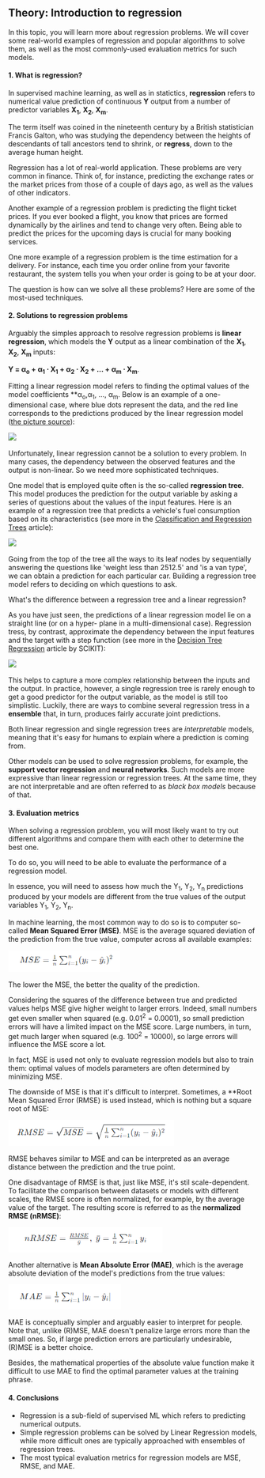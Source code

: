 ## Theory: Introduction to regression

In this topic, you will learn more about regression
problems. We will cover some real-world examples of 
regression and popular algorithms to solve them, as well
as the most commonly-used evaluation metrics for such
models.

#### 1. What is regression?
In supervised machine learning, as well as in statictics,
**regression** refers to numerical value prediction of 
continuous **Y** output from a number of predictor 
variables **X<sub>1</sub>**, **X<sub>2</sub>**, **X<sub>m</sub>**.

The term itself was coined in the nineteenth century by a 
British statistician Francis Galton, who was studying the 
dependency between the heights of descendants of tall
ancestors tend to shrink, or **regress**, down to the average
human height.

Regression has a lot of real-world application. These
problems are very common in finance. Think of, for 
instance, predicting the exchange rates or the market
prices from those of a couple of days ago, as well as the 
values of other indicators.

Another example of a regression problem is predicting
the flight ticket prices. If you ever booked a flight, you
know that prices are formed dynamically by the airlines
and tend to change very often. Being able to predict the 
prices for the upcoming days is crucial for many booking 
services.

One more example of a regression problem is the time 
estimation for a delivery. For instance, each time you
order online from your favorite restaurant, the system
tells you when your order is going to be at your door.

The question is how can we solve all these problems?
Here are some of the most-used techniques.

#### 2. Solutions to regression problems
Arguably the simples approach to resolve regression
problems is **linear regression**, which models the **Y** output
as a linear combination of the **X<sub>1</sub>**, **X<sub>2</sub>**, **X<sub>m</sub>** inputs:

**Y = α<sub>o</sub> + α<sub>1</sub> ⋅ X<sub>1</sub> + α<sub>2</sub> ⋅ X<sub>2</sub> + ... + α<sub>m</sub> ⋅ X<sub>m</sub>**.

Fitting a linear regression model refers to finding the 
optimal values of the model coefficients **α<sub>o</sub>,α<sub>1</sub>, ..., α<sub>m</sub>.
Below is an example of a one-dimensional case, where
blue dots represent the data, and the red line
corresponds to the predictions produced by the linear
regression model ([the picture source](https://en.wikipedia.org/wiki/Linear_regression)):

![](https://ucarecdn.com/a9a449d3-04f1-4444-8836-e0c67e3b3174/)

Unfortunately, linear regression cannot be a solution to
every problem. In many cases, the dependency between
the observed features and the output is non-linear. So we 
need more sophisticated techniques.

One model that is employed quite often is the so-called
**regression tree**. This model produces the prediction for
the output variable by asking a series of questions about 
the values of the input features. Here is an example of a 
regression tree that predicts a vehicle's fuel consumption
based on its characteristics (see more in the 
[Classification and Regression Trees](http://cdn2.hubspot.net/hubfs/402067/PDFs/Classification_and_Regression_Trees.pdf) article):

![](https://ucarecdn.com/e7959d29-e035-4f89-a055-1c71a113af35/)

Going from the top of the tree all the ways to its leaf nodes
by sequentially answering the questions like 'weight less
than 2512.5' and 'is a van type', we can obtain a prediction
for each particular car. Building a regression tree model
refers to deciding on which questions to ask.

What's the difference between a regression tree and a 
linear regression?

As you have just seen, the predictions of a linear
regression model lie on a straight line (or on a hyper-
plane in a multi-dimensional case). Regression tress, by
contrast, approximate the dependency between the input
features and the target with a step function (see more in 
the [Decision Tree Regression](https://scikit-learn.org/stable/auto_examples/tree/plot_tree_regression.html#sphx-glr-auto-examples-tree-plot-tree-regression-py) article by SCIKIT):

![](https://ucarecdn.com/70e62c42-a732-4ce4-95cd-65bc5d761e23/)

This helps to capture a more complex relationship
between the inputs and the output. In practice, however, a 
single regression tree is rarely enough to get a good
predictor for the output variable, as the model is still too
simplistic. Luckily, there are ways to combine several
regression tress in a **ensemble** that, in turn, produces
fairly accurate joint predictions.

Both linear regression and single regression trees are 
*interpretable* models, meaning that it's easy for humans
to explain where a prediction is coming from.

Other models can be used to solve regression problems,
for example, the **support vector regression** and **neural
networks**. Such models are more expressive than linear
regression or regression trees. At the same time, they are
not interpretable and are often referred to as *black box
models* because of that.

#### 3. Evaluation metrics
When solving a regression problem, you will most likely
want to try out different algorithms and compare them
with each other to determine the best one.

To do so, you will need to be able to evaluate the 
performance of a regression model.

In essence, you will need to assess how much the 
Y<sub>1</sub>, Y<sub>2</sub>, Y<sub>n</sub> predictions produced by your models are 
different from the true values of the output variables
Y<sub>1</sub>, Y<sub>2</sub>, Y<sub>n</sub>.

In machine learning, the most common way to do so is to
computer so-called **Mean Squared Error (MSE)**. MSE is 
the average squared deviation of the prediction from the 
true value, computer across all available examples:

![img.png](img.png)

The lower the MSE, the better the quality of the 
prediction.

Considering the squares of the difference between true 
and predicted values helps MSE give higher weight to 
larger errors. Indeed, small numbers get even smaller
when squared (e.g. 0.01<sup>2</sup> = 0.0001), so small prediction
errors will have a limited impact on the MSE score. Large
numbers, in turn, get much larger when squared (e.g.
100<sup>2</sup> = 10000), so large errors will influence the MSE
score a lot.

In fact, MSE is used not only to evaluate regression
models but also to train them: optimal values of models
parameters are often determined by minimizing MSE.

The downside of MSE is that it's difficult to interpret.
Sometimes, a **Root Mean Squared Error (RMSE) is used
instead, which is nothing but a square root of MSE:

![img_1.png](img_1.png)

RMSE behaves similar to MSE and can be interpreted as 
an average distance between the prediction and the true 
point.

One disadvantage of RMSE is that, just like MSE, it's stil
scale-dependent. To facilitate the comparison between
datasets or models with different scales, the RMSE score
is often normalized, for example, by the average value of 
the target. The resulting score is referred to as the 
**normalized RMSE (nRMSE)**:

![img_2.png](img_2.png)

Another alternative is **Mean Absolute Error (MAE)**, which
is the average absolute deviation of the model's
predictions from the true values:

![img_3.png](img_3.png)

MAE is conceptually simpler and arguably easier to
interpret for people. Note that, unlike (R)MSE, MAE
doesn't penalize large errors more than the small ones.
So, if large prediction errors are particularly undesirable,
(R)MSE is a better choice.

Besides, the mathematical properties of the absolute
value function make it difficult to use MAE to find the 
optimal parameter values at the training phrase.

#### 4. Conclusions
- Regression is a sub-field of supervised ML which
  refers to predicting numerical outputs.
- Simple regression problems can be solved by Linear
  Regression models, while more difficult ones are 
  typically approached with ensembles of regression
  trees.
- The most typical evaluation metrics for regression
  models are MSE, RMSE, and MAE.
